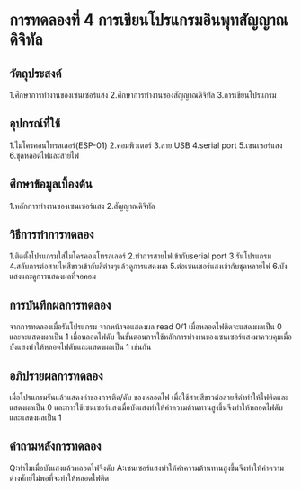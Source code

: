 # การทดลองที่ 4 การเขียนโปรแกรมอินพุทสัญญาณดิจิทัล

## วัตถุประสงค์
1.ศึกษาการทำงานของเซนเซอร์แสง
2.ศึกษาการทำงานของสัญญาณดิจิทัล 
3.การเขียนโปรแกรม

## อุปกรณ์ที่ใช้
1.ไมโครคอนโทรลเลอร์(ESP-01)
2.คอมพิวเตอร์
3.สาย USB
4.serial port
5.เซนเซอร์แสง
6.ชุดหลอดไฟและสายไฟ

## ศึกษาข้อมูลเบื้องต้น
1.หลักการทำงานของเซนเซอร์แสง
2.สัญญาณดิจิทัล

## วิธีการทำการทดลอง
1.ติดตั้งโปรแกรมใส่ไมโครคอนโทรลเลอร์
2.ทำการสายไฟเข้ากับserial port
3.รันโปรแกรม
4.สลับการต่อสายไฟสีขาวเข้ากับสีต่างๆแล้วดูการแสดงผล
5.ต่อเซนเซอร์แสงเข้ากับชุดหลายไฟ
6.บังแสงและดูการแสดงผลที่จอคอม

## การบันทึกผลการทดลอง
จากการทดลองเมื่อรันโปรแกรม จากหน้าจอแสดงผล read 0/1 เมื่อหลอดไฟติดจะแสดงผลเป็น 0 และจะแสดงผลเป็น 1 เมื่อหลอดไฟดับ ในขั้นตอนการใช้หลักการทำงานของเซนเซอร์แสงมาควบคุมเมื่อบังแสงทำให้หลอดไฟดับและแสดงผลเป็น 1 เช่นกัน

## อภิปรายผลการทดลอง
เมื่อโปรแกรมรันแล้วแสดงค่าของการติด/ดับ ของหลอดไฟ เมื่อใช้สายสีขาวต่อสายสีดำทำให้ไฟติดและแสดงผลเป็น 0 และการใช้เซนเซอร์แสงเมื่อบังแสงทำให้ค่าความต้านทานสูงขึ้นจึงทำให้หลอดไฟดับและแสดงผลเป็น 1

## คำถามหลังการทดลอง
Q:ทำไมเมื่อบังแสงแล้วหลอดไฟจึงดับ
A:เซนเซอร์แสงทำให้ค่าความต้านทานสูงขึ้นจึงทำให้ค่าความต่างศักย์ไม่พอที่จะทำให้หลอดไฟติด

